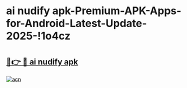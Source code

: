 # ai nudify apk-Premium-APK-Apps-for-Android-Latest-Update-2025-!1o4cz

# <h2><a href="https://googleone.com">🔗👉 🔴 ai nudify apk</a></h2>

[![acn](https://github.com/user-attachments/assets/0f9c940e-d8b0-45ae-aac7-cd30a18b3e1c)](https://googleone.com)

